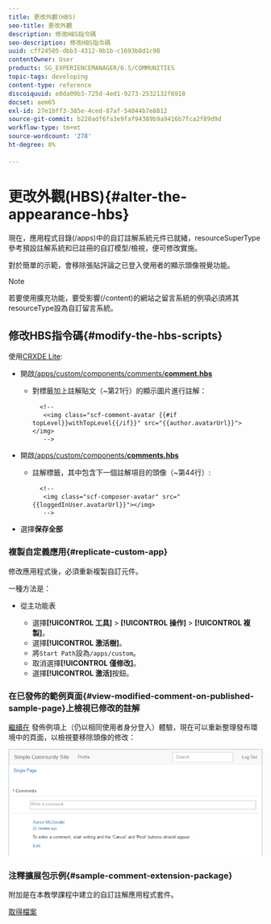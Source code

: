```yaml
---
title: 更改外觀(HBS)
seo-title: 更改外觀
description: 修改HBS指令碼
seo-description: 修改HBS指令碼
uuid: cff24505-dbb3-4312-9b1b-c1693b8d1c98
contentOwner: User
products: SG_EXPERIENCEMANAGER/6.5/COMMUNITIES
topic-tags: developing
content-type: reference
discoiquuid: e0da09b3-725d-4ed1-9273-2532132f6918
docset: aem65
exl-id: 27e1bff3-385e-4ced-87af-54044b7e8812
source-git-commit: b220adf6fa3e9faf94389b9a9416b7fca2f89d9d
workflow-type: tm+mt
source-wordcount: '278'
ht-degree: 0%

---
```


# 更改外觀(HBS){#alter-the-appearance-hbs}

現在，應用程式目錄(/apps)中的自訂註解系統元件已就緒，resourceSuperType參考預設註解系統和已註冊的自訂模型/檢視，便可修改實施。

對於簡單的示範，會移除張貼評論之已登入使用者的顯示頭像視覺功能。

>[!NOTE]
>
>若要使用擴充功能，要受影響(/content)的網站之留言系統的例項必須將其resourceType設為自訂留言系統。

## 修改HBS指令碼{#modify-the-hbs-scripts}

使用[CRXDE Lite](/help/sites-developing/developing-with-crxde-lite.md):

* 開啟[/apps/custom/components/comments/**comment.hbs**](https://localhost:4502/crx/de/index.jsp#/apps/custom/components/comments/comment/comment.hbs)

   * 對標籤加上註解貼文（~第21行）的顯示圖片進行註解：

      ```
        <!--
         <<img class="scf-comment-avatar {{#if topLevel}}withTopLevel{{/if}}" src="{{author.avatarUrl}}"></img>
         -->
      ```

* 開啟[/apps/custom/components/**comments.hbs**](https://localhost:4502/crx/de/index.jsp#/apps/custom/components/comments/comments.hbs)

   * 註解標籤，其中包含下一個註解項目的頭像（~第44行）:

      ```
        <!--
         <img class="scf-composer-avatar" src="{{loggedInUser.avatarUrl}}"></img>
         -->
      ```

* 選擇&#x200B;**保存全部**

### 複製自定義應用{#replicate-custom-app}

修改應用程式後，必須重新複製自訂元件。

一種方法是：

* 從主功能表

   * 選擇&#x200B;**[!UICONTROL 工具]** > **[!UICONTROL 操作]** > **[!UICONTROL 複製]**。
   * 選擇&#x200B;**[!UICONTROL 激活樹]**。
   * 將`Start Path`設為`/apps/custom`。
   * 取消選擇&#x200B;**[!UICONTROL 僅修改]**。
   * 選擇&#x200B;**[!UICONTROL 激活]**&#x200B;按鈕。

### 在已發佈的範例頁面{#view-modified-comment-on-published-sample-page}上檢視已修改的註解

[繼續在](/help/communities/extend-sample-page.md#publish-sample-page) 發佈例項上（仍以相同使用者身分登入）體驗，現在可以重新整理發布環境中的頁面，以檢視要移除頭像的修改：

![view-modified-content](assets/view-modified-content.png)

### 注釋擴展包示例{#sample-comment-extension-package}

附加是在本教學課程中建立的自訂註解應用程式套件。

[取得檔案](assets/sample-comment-extension-6-1-fp3.zip)
